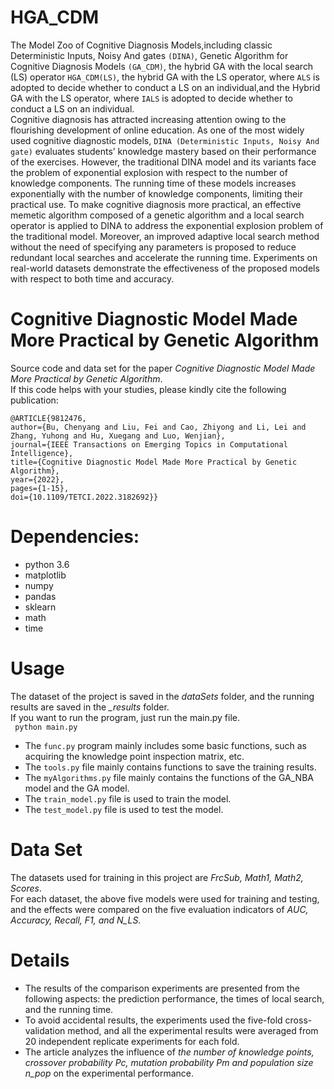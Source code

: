 # HGA_CDM
The Model Zoo of Cognitive Diagnosis Models,including classic Deterministic Inputs, Noisy And gates `(DINA)`, Genetic Algorithm for Cognitive Diagnosis Models `(GA_CDM)`, the hybrid GA with the local search (LS) operator `HGA_CDM(LS)`, the hybrid GA with the LS operator, where `ALS` is adopted to decide whether to conduct a LS on an individual,and the Hybrid GA with the LS operator, where `IALS` is adopted to decide whether to conduct a LS on an individual.  
Cognitive diagnosis has attracted increasing attention owing to the flourishing development of online education. As one of the most widely used cognitive diagnostic models, `DINA (Deterministic Inputs, Noisy And gate)` evaluates students’ knowledge mastery based on their performance of the exercises. However, the traditional DINA model and its variants face the problem of exponential explosion with respect to the number of knowledge components. The running time of these models
increases exponentially with the number of knowledge components, limiting their practical use. To make cognitive diagnosis more practical, an effective memetic algorithm composed of a genetic algorithm and a local search operator is applied to DINA to address the exponential explosion problem of the traditional model. Moreover, an improved adaptive local search method without the need of specifying any parameters is proposed to reduce redundant local searches and accelerate the running time. Experiments on real-world datasets demonstrate the effectiveness of the proposed models with respect to both time and accuracy.  
# Cognitive Diagnostic Model Made More Practical by Genetic Algorithm
Source code and data set for the paper *Cognitive Diagnostic Model Made More Practical by Genetic Algorithm*.  
If this code helps with your studies, please kindly cite the following publication:  
```
@ARTICLE{9812476,  
author={Bu, Chenyang and Liu, Fei and Cao, Zhiyong and Li, Lei and Zhang, Yuhong and Hu, Xuegang and Luo, Wenjian},  
journal={IEEE Transactions on Emerging Topics in Computational Intelligence},   
title={Cognitive Diagnostic Model Made More Practical by Genetic Algorithm},   
year={2022},  
pages={1-15},  
doi={10.1109/TETCI.2022.3182692}}
```

# Dependencies:
  * python 3.6
  * matplotlib
  * numpy
  * pandas
  * sklearn
  * math
  * time


# Usage
The dataset of the project is saved in the *dataSets* folder, and the running results are saved in the *_results* folder.  
If you want to run the program, just run the main.py file.  
` python main.py`  
* The `func.py` program mainly includes some basic functions, such as acquiring the knowledge point inspection matrix, etc. 
* The `tools.py` file mainly contains functions to save the training results.  
* The `myAlgorithms.py` file mainly contains the functions of the GA_NBA model and the GA model.  
* The `train_model.py` file is used to train the model.  
* The `test_model.py` file is used to test the model.  


# Data Set
The datasets used for training in this project are *FrcSub, Math1, Math2, Scores*.  
For each dataset, the above five models were used for training and testing, and the effects were compared on the five evaluation indicators of *AUC, Accuracy, Recall, F1, and N_LS*.  


# Details
* The results of the comparison experiments are presented from the following aspects: the prediction performance, the times of local search, and the running time. 
* To avoid accidental results, the experiments used the five-fold cross-validation method, and all the experimental results were averaged from 20 independent replicate experiments for each fold.
* The article analyzes the influence of *the number of knowledge points, crossover probability Pc, mutation probability Pm and population size n_pop* on the experimental performance.  

